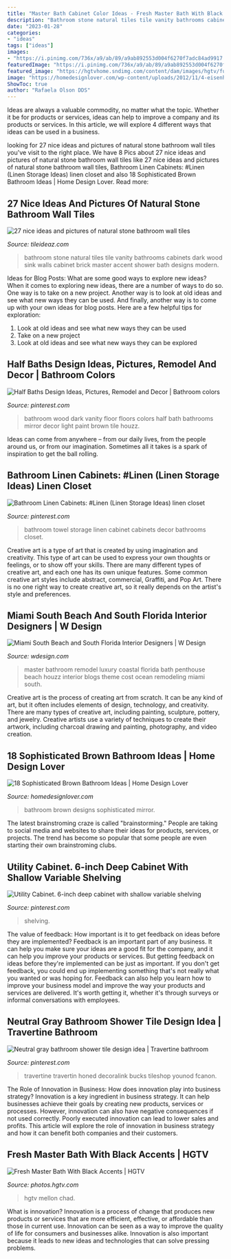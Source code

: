 ```yaml
---
title: "Master Bath Cabinet Color Ideas - Fresh Master Bath With Black Accents"
description: "Bathroom stone natural tiles tile vanity bathrooms cabinets dark wood sink walls cabinet brick master accent shower bath designs modern"
date: "2023-01-28"
categories:
- "ideas"
tags: ["ideas"]
images:
- "https://i.pinimg.com/736x/a9/ab/89/a9ab892553d004f6270f7adc84ad9917.jpg"
featuredImage: "https://i.pinimg.com/736x/a9/ab/89/a9ab892553d004f6270f7adc84ad9917.jpg"
featured_image: "https://hgtvhome.sndimg.com/content/dam/images/hgtv/fullset/2018/1/18/0/OA18_Anders-Lasater-Architects_High-Drive_4.jpg.rend.hgtvcom.966.1449.suffix/1516295414740.jpeg"
image: "https://homedesignlover.com/wp-content/uploads/2012/11/4-eisenheim.jpg"
ShowToc: true
author: "Rafaela Olson DDS"
---
```



Ideas are always a valuable commodity, no matter what the topic. Whether it be for products or services, ideas can help to improve a company and its products or services. In this article, we will explore 4 different ways that ideas can be used in a business.

	

		
looking for 27 nice ideas and pictures of natural stone bathroom wall tiles you've visit to the right place. We have 8 Pics about 27 nice ideas and pictures of natural stone bathroom wall tiles like 27 nice ideas and pictures of natural stone bathroom wall tiles, Bathroom Linen Cabinets: #Linen (Linen Storage Ideas) linen closet and also 18 Sophisticated Brown Bathroom Ideas | Home Design Lover. Read more:
		
    
## 27 Nice Ideas And Pictures Of Natural Stone Bathroom Wall Tiles

<img loading=lazy src="http://www.tileideaz.com/wp-content/uploads/2015/09/uncategorized-amazing-natural-stone-bathroom-accessories-natural-stone-bathroom-accessories-natural-stone-bathroom-accessories-natural-stone-bathroom-wall-natural-stone-bathroom-wall-tile-murals.jpg" onerror="this.onerror=null;this.src='https://tse1.mm.bing.net/th?id=OIP.xEBL6ZWDmGbv0J77p601-wHaK6&amp;pid=15.1';" alt="27 nice ideas and pictures of natural stone bathroom wall tiles">

_Source: tileideaz.com_

>bathroom stone natural tiles tile vanity bathrooms cabinets dark wood sink walls cabinet brick master accent shower bath designs modern. 

	

Ideas for Blog Posts: What are some good ways to explore new ideas?
When it comes to exploring new ideas, there are a number of ways to do so. One way is to take on a new project. Another way is to look at old ideas and see what new ways they can be used. And finally, another way is to come up with your own ideas for blog posts. Here are a few helpful tips for exploration: 
1. Look at old ideas and see what new ways they can be used
2. Take on a new project
3. Look at old ideas and see what new ways they can be explored  
    
## Half Baths Design Ideas, Pictures, Remodel And Decor | Bathroom Colors

<img loading=lazy src="https://i.pinimg.com/736x/2e/eb/54/2eeb54736fcd94646a6484a46615a6ba--bathroom-colors-bathroom-mirrors.jpg" onerror="this.onerror=null;this.src='https://tse3.mm.bing.net/th?id=OIP.ij---hLEZRkaejDrFskrpQHaJ4&amp;pid=15.1';" alt="Half Baths Design Ideas, Pictures, Remodel and Decor | Bathroom colors">

_Source: pinterest.com_

>bathroom wood dark vanity floor floors colors half bath bathrooms mirror decor light paint brown tile houzz. 

	

Ideas can come from anywhere – from our daily lives, from the people around us, or from our imagination. Sometimes all it takes is a spark of inspiration to get the ball rolling.

    
## Bathroom Linen Cabinets: #Linen (Linen Storage Ideas) Linen Closet

<img loading=lazy src="https://i.pinimg.com/736x/a9/ab/89/a9ab892553d004f6270f7adc84ad9917.jpg" onerror="this.onerror=null;this.src='https://tse1.mm.bing.net/th?id=OIP.y67BsQ_KYx-uD3OykrvI6AHaKo&amp;pid=15.1';" alt="Bathroom Linen Cabinets: #Linen (Linen Storage Ideas) linen closet">

_Source: pinterest.com_

>bathroom towel storage linen cabinet cabinets decor bathrooms closet. 

	

Creative art is a type of art that is created by using imagination and creativity. This type of art can be used to express your own thoughts or feelings, or to show off your skills. There are many different types of creative art, and each one has its own unique features. Some common creative art styles include abstract, commercial, Graffiti, and Pop Art. There is no one right way to create creative art, so it really depends on the artist's style and preferences.

    
## Miami South Beach And South Florida Interior Designers | W Design

<img loading=lazy src="http://wdesign.com/wp-content/uploads/2012/09/Waterfield-Master-Bath-1-formatted.jpg" onerror="this.onerror=null;this.src='https://tse1.mm.bing.net/th?id=OIP.15N-xX4CWkRcMLydpNEiwgHaE1&amp;pid=15.1';" alt="Miami South Beach and South Florida Interior Designers | W Design">

_Source: wdesign.com_

>master bathroom remodel luxury coastal florida bath penthouse beach houzz interior blogs theme cost ocean remodeling miami south. 

	

Creative art is the process of creating art from scratch. It can be any kind of art, but it often includes elements of design, technology, and creativity. There are many types of creative art, including painting, sculpture, pottery, and jewelry. Creative artists use a variety of techniques to create their artwork, including charcoal drawing and painting, photography, and video creation.

    
## 18 Sophisticated Brown Bathroom Ideas | Home Design Lover

<img loading=lazy src="https://homedesignlover.com/wp-content/uploads/2012/11/4-eisenheim.jpg" onerror="this.onerror=null;this.src='https://tse4.mm.bing.net/th?id=OIP.66lgxW84q3iS3QgPByF-xgHaKZ&amp;pid=15.1';" alt="18 Sophisticated Brown Bathroom Ideas | Home Design Lover">

_Source: homedesignlover.com_

>bathroom brown designs sophisticated mirror. 

	

The latest brainstroming craze is called "brainstorming." People are taking to social media and websites to share their ideas for products, services, or projects. The trend has become so popular that some people are even starting their own brainstroming clubs.

    
## Utility Cabinet. 6-inch Deep Cabinet With Shallow Variable Shelving

<img loading=lazy src="https://i.pinimg.com/736x/da/59/ab/da59ab1a84163044fe86fa32552e67e7--schrock-cabinets-basement-apartment.jpg" onerror="this.onerror=null;this.src='https://tse2.mm.bing.net/th?id=OIP.vKIYRjQjQjZa1Pmpu0-8WAHaKx&amp;pid=15.1';" alt="Utility Cabinet. 6-inch deep cabinet with shallow variable shelving">

_Source: pinterest.com_

>shelving. 

	

The value of feedback: How important is it to get feedback on ideas before they are implemented?
Feedback is an important part of any business. It can help you make sure your ideas are a good fit for the company, and it can help you improve your products or services. But getting feedback on ideas before they're implemented can be just as important. If you don't get feedback, you could end up implementing something that's not really what you wanted or was hoping for. Feedback can also help you learn how to improve your business model and improve the way your products and services are delivered. It's worth getting it, whether it's through surveys or informal conversations with employees.

    
## Neutral Gray Bathroom Shower Tile Design Idea | Travertine Bathroom

<img loading=lazy src="https://i.pinimg.com/736x/8f/0c/05/8f0c056099e795bbc5a3615e2d99664b.jpg" onerror="this.onerror=null;this.src='https://tse3.mm.bing.net/th?id=OIP.uVFJRDWZ7IcMDM2E6NPedwHaKu&amp;pid=15.1';" alt="Neutral gray bathroom shower tile design idea | Travertine bathroom">

_Source: pinterest.com_

>travertine travertin honed decoralink bucks tileshop younod fcanon. 

	

The Role of Innovation in Business: How does innovation play into business strategy?
Innovation is a key ingredient in business strategy. It can help businesses achieve their goals by creating new products, services or processes. However, innovation can also have negative consequences if not used correctly. Poorly executed innovation can lead to lower sales and profits. This article will explore the role of innovation in business strategy and how it can benefit both companies and their customers.

    
## Fresh Master Bath With Black Accents | HGTV

<img loading=lazy src="https://hgtvhome.sndimg.com/content/dam/images/hgtv/fullset/2018/1/18/0/OA18_Anders-Lasater-Architects_High-Drive_4.jpg.rend.hgtvcom.966.1449.suffix/1516295414740.jpeg" onerror="this.onerror=null;this.src='https://tse1.mm.bing.net/th?id=OIP.oDZRr3LiluErJU5L2wIR1gHaLH&amp;pid=15.1';" alt="Fresh Master Bath With Black Accents | HGTV">

_Source: photos.hgtv.com_

>hgtv mellon chad. 

	

What is innovation?
Innovation is a process of change that produces new products or services that are more efficient, effective, or affordable than those in current use. Innovation can be seen as a way to improve the quality of life for consumers and businesses alike. Innovation is also important because it leads to new ideas and technologies that can solve pressing problems.

